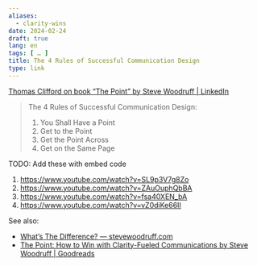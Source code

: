 ```yaml
---
aliases:
  - clarity-wins
date: 2024-02-24
draft: true
lang: en
tags: [ … ]
title: The 4 Rules of Successful Communication Design
type: link
---
```


[Thomas Clifford on book “The Point” by Steve Woodruff  | LinkedIn](https://www.linkedin.com/posts/swoodruff_the-4-rules-of-successful-communication-design-activity-7094288913845932032-FNo-)

> The 4 Rules of Successful Communication Design:
>
> 1. You Shall Have a Point
> 2. Get to the Point
> 3. Get the Point Across
> 4. Get on the Same Page 

TODO: Add these with embed code

1. https://www.youtube.com/watch?v=SL9p3V7g8Zo
2. https://www.youtube.com/watch?v=ZAuOuphQbBA
3. https://www.youtube.com/watch?v=fsa40XEN_bA
4. https://www.youtube.com/watch?v=vZ0diKe66II

See also:

* [What’s The Difference? — stevewoodruff.com](https://www.stevewoodruff.com/blog/whats-the-difference)
* [The Point: How to Win with Clarity-Fueled Communications by Steve Woodruff | Goodreads](https://www.goodreads.com/book/show/165043166-the-point)

